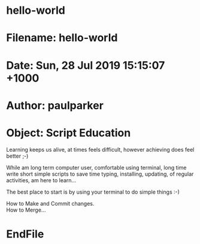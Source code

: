 # hello-world
# Filename: hello-world
# Date: Sun, 28 Jul 2019 15:15:07 +1000
# Author: paulparker 
# Object: Script Education

Learning keeps us alive, at times feels difficult, however achieving does feel better ;-)

While am long term computer user, comfortable using terminal, long time write short simple scripts to save time typing, installing, updating, of regular activities, am here to learn... 

The best place to start is by using your terminal to do simple things :-) 

How to Make and Commit changes.  
How to Merge...

# EndFile 
